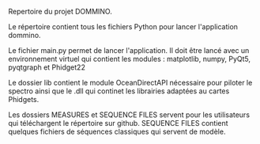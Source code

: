 Repertoire du projet DOMMINO. 

Le répertoire contient tous les fichiers Python pour lancer l'application dommino. 

Le fichier main.py permet de lancer l'application. Il doit être lancé avec un environnement virtuel qui contient les modules : matplotlib, numpy, PyQt5, pyqtgraph et Phidget22

Le dossier lib contient le module OceanDirectAPI nécessaire pour piloter le spectro ainsi que le .dll qui continet les librairies adaptées au cartes Phidgets. 

Les dossiers MEASURES et SEQUENCE FILES servent pour les utilisateurs qui téléchargent le répertoire sur github. SEQUENCE FILES contient quelques fichiers de séquences classiques qui servent de modèle.